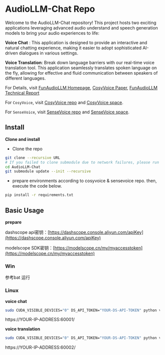 # AudioLLM-Chat Repo

Welcome to the AudioLLM-Chat repository! This project hosts two exciting applications leveraging advanced audio understand and speech generation models to bring your audio experiences to life:

**Voice Chat** :  This application is designed to provide an interactive and natural chatting experience, making it easier to adopt sophisticated AI-driven dialogues in various settings.

**Voice Translation**: Break down language barriers with our real-time voice translation tool. This application seamlessly translates spoken language on the fly, allowing for effective and fluid communication between speakers of different languages.

For Details, visit [FunAudioLLM Homepage](https://fun-audio-llm.github.io/), [CosyVoice Paper](https://fun-audio-llm.github.io/pdf/CosyVoice_v1.pdf), [FunAudioLLM Technical Report](https://fun-audio-llm.github.io/pdf/FunAudioLLM.pdf)

For `CosyVoice`, visit [CosyVoice repo](https://github.com/FunAudioLLM/CosyVoice) and [CosyVoice space](https://www.modelscope.cn/studios/iic/CosyVoice-300M).

For `SenseVoice`, visit [SenseVoice repo](https://github.com/FunAudioLLM/SenseVoice) and [SenseVoice space](https://www.modelscope.cn/studios/iic/SenseVoice).

## Install

**Clone and install**

- Clone the repo
``` sh
git clone --recursive URL
# If you failed to clone submodule due to network failures, please run following command until success
cd AudioLLM-Chat
git submodule update --init --recursive
```

- prepare environments according to cosyvoice & sensevoice repo. then, execute the code below.
``` sh
pip install -r requirements.txt
```

## Basic Usage
**prepare**


dashscope api密钥：[https://dashscope.console.aliyun.com/apiKey](https://dashscope.console.aliyun.com/apiKey)  

modelscope SDK密钥：[https://modelscope.cn/my/myaccesstoken](https://modelscope.cn/my/myaccesstoken)  


### Win

参考bat 运行

### Linux

**voice chat**

``` sh
sudo CUDA_VISIBLE_DEVICES="0" DS_API_TOKEN="YOUR-DS-API-TOKEN" python voice_chat.py >> ./log.txt
```
https://YOUR-IP-ADDRESS:60001/

**voice translation**

``` sh
sudo CUDA_VISIBLE_DEVICES="0" DS_API_TOKEN="YOUR-DS-API-TOKEN" python voice_translation.py >> ./log.txt
```
https://YOUR-IP-ADDRESS:60002/


